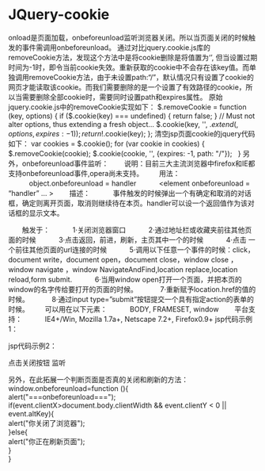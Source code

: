 # JQuery-cookie
onload是页面加载，onbeforeunload监听浏览器关闭。所以当页面关闭的时候触发的事件需调用onbeforeunload。
通过对比jquery.cookie.js库的removeCookie方法，发现这个方法中是将cookie删除是将值置为‘’, 但当设置过期时间为-1时，即令当前cookie失效。重新获取的cookie中不会存在该key值。而单独调用removeCookie方法，由于未设置path:“/”，默认情况只有设置了cookie的网页才能读取该cookie。而我们需要删除的是一个设置了有效路径的cookie，所以当需要删除全部cookie时，需要同时设置path和expires属性。
原始jquery.cookie.js中的removeCookie实现如下：
$.removeCookie = function (key, options) {
		if ($.cookie(key) === undefined) {
			return false;
		}
		// Must not alter options, thus extending a fresh object...
		$.cookie(key, '', $.extend({}, options, { expires: -1 }));
		return !$.cookie(key);
	};
清空jsp页面cookie的jquery代码如下：
    var cookies = $.cookie(); 
    for (var cookie in cookies) { 
      $.removeCookie(cookie); 
      $.cookie(cookie, '', {expires: -1, path: "/"});
    }
另外，onbeforeunload事件监听： 
　　说明：目前三大主流浏览器中firefox和IE都支持onbeforeunload事件,opera尚未支持。 
　　用法： 
　　　object.onbeforeunload = handler 
　　　<element onbeforeunload = “handler” … ></element> 
　　描述： 
　　　事件触发的时候弹出一个有确定和取消的对话框，确定则离开页面，取消则继续待在本页。handler可以设一个返回值作为该对话框的显示文本。 

　　触发于： 
　　　1·关闭浏览器窗口 
　　　2·通过地址栏或收藏夹前往其他页面的时候 
　　　3·点击返回，前进，刷新，主页其中一个的时候 
　　　4·点击 一个前往其他页面的url连接的时候 
　　　5·调用以下任意一个事件的时候：click，document write，document open，document close，window close ，window navigate ，window NavigateAndFind,location replace,location reload,form submit. 
　　　6·当用window open打开一个页面，并把本页的window的名字传给要打开的页面的时候。 
　　　7·重新赋予location.href的值的时候。 
　　　8·通过input type=”submit”按钮提交一个具有指定action的表单的时候。 
　　可以用在以下元素： 
　　　BODY, FRAMESET, window 
　　平台支持： 
　　　IE4+/Win, Mozilla 1.7a+, Netscape 7.2+, Firefox0.9+ 
jsp代码示例1：
  <head>   
  <meta http-equiv="Content-Type" content="text/html; charset=gb2312" />   
  <title>onbeforeunload测试</title>   
  <script>   
    function checkLeave(){   
　   event.returnValue="确定离开当前页面吗？";   
    }   
  </script>   
  </head>   
  <body onbeforeunload="checkLeave()">   
  </body>   
  </html>
  
jsp代码示例2：
<!DOCTYPE HTML PUBLIC "-//W3C//DTD HTML 4.0 Transitional//EN">  
<HTML>  
 <HEAD>  
  <TITLE> top.html </TITLE>  
 </HEAD>  
 <script language="JavaScript">  
    window.onbeforeunload = function()  
    {  
        //  这是用来设定一个时间, 时间到了, 就会执行一个指定的 method。  
        setTimeout(onunloadcancel, 10);  
        return "真的离开?";  
    }  
    window.onunloadcancel = function()  
    {  
        alert("取消离开");  
    }  
</script>  
   
<BODY>  
   <p> 点击关闭按钮  监听</p>  
</BODY>  
</HTML>

另外，在此拓展一个判断页面是否真的关闭和刷新的方法：
window.onbeforeunload=function (){   
    alert("===onbeforeunload===");   
  if(event.clientX>document.body.clientWidth && event.clientY < 0 || event.altKey){   
    alert("你关闭了浏览器");   
  }else{   
    alert("你正在刷新页面");   
  }   
}   
